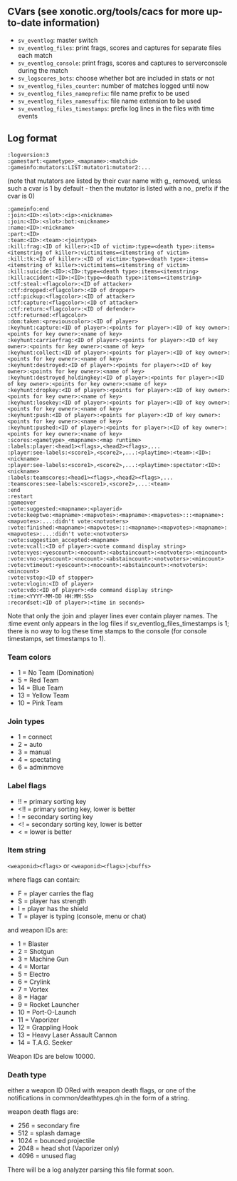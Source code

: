 ## CVars (see xonotic.org/tools/cacs for more up-to-date information)

* `sv_eventlog`: master switch
* `sv_eventlog_files`: print frags, scores and captures for separate files each match
* `sv_eventlog_console`: print frags, scores and captures to serverconsole during the match
* `sv_logscores_bots`: choose whether bot are included in stats or not
* `sv_eventlog_files_counter`: number of matches logged until now
* `sv_eventlog_files_nameprefix`: file name prefix to be used 
* `sv_eventlog_files_namesuffix`: file name extension to be used
* `sv_eventlog_files_timestamps`: prefix log lines in the files with time events

## Log format
```
:logversion:3
:gamestart:<gametype>_<mapname>:<matchid>
:gameinfo:mutators:LIST:mutator1:mutator2:...
```
(note that mutators are listed by their cvar name with g_ removed, unless such a cvar is 1 by default - then the mutator is listed with a no_ prefix if the cvar is 0)
```
:gameinfo:end
:join:<ID>:<slot>:<ip>:<nickname>
:join:<ID>:<slot>:bot:<nickname>
:name:<ID>:<nickname>
:part:<ID>
:team:<ID>:<team>:<jointype>
:kill:frag:<ID of killer>:<ID of victim>:type=<death type>:items=<itemstring of killer>:victimitems=<itemstring of victim>
:kill:tk:<ID of killer>:<ID of victim>:type=<death type>:items=<itemstring of killer>:victimitems=<itemstring of victim>
:kill:suicide:<ID>:<ID>:type=<death type>:items=<itemstring>
:kill:accident:<ID>:<ID>:type=<death type>:items=<itemstring>
:ctf:steal:<flagcolor>:<ID of attacker>
:ctf:dropped:<flagcolor>:<ID of dropper>
:ctf:pickup:<flagcolor>:<ID of attacker>
:ctf:capture:<flagcolor>:<ID of attacker>
:ctf:return:<flagcolor>:<ID of defender>
:ctf:returned:<flagcolor>
:dom:taken:<previouscolor>:<ID of player>
:keyhunt:capture:<ID of player>:<points for player>:<ID of key owner>:<points for key owner>:<name of key>
:keyhunt:carrierfrag:<ID of player>:<points for player>:<ID of key owner>:<points for key owner>:<name of key>
:keyhunt:collect:<ID of player>:<points for player>:<ID of key owner>:<points for key owner>:<name of key>
:keyhunt:destroyed:<ID of player>:<points for player>:<ID of key owner>:<points for key owner>:<name of key>
:keyhunt:destroyed_holdingkey:<ID of player>:<points for player>:<ID of key owner>:<points for key owner>:<name of key>
:keyhunt:dropkey:<ID of player>:<points for player>:<ID of key owner>:<points for key owner>:<name of key>
:keyhunt:losekey:<ID of player>:<points for player>:<ID of key owner>:<points for key owner>:<name of key>
:keyhunt:push:<ID of player>:<points for player>:<ID of key owner>:<points for key owner>:<name of key>
:keyhunt:pushed:<ID of player>:<points for player>:<ID of key owner>:<points for key owner>:<name of key>
:scores:<gametype>_<mapname>:<map runtime>
:labels:player:<head1><flags>,<head2><flags>,...
:player:see-labels:<score1>,<score2>,...:<playtime>:<team>:<ID>:<nickname>
:player:see-labels:<score1>,<score2>,...:<playtime>:spectator:<ID>:<nickname>
:labels:teamscores:<head1><flags>,<head2><flags>,...
:teamscores:see-labels:<score1>,<score2>,...:<team>
:end
:restart
:gameover
:vote:suggested:<mapname>:<playerid>
:vote:keeptwo:<mapname>:<mapvotes>:<mapname>:<mapvotes>:::<mapname>:<mapvotes>:...:didn't vote:<notvoters>
:vote:finished:<mapname>:<mapvotes>:::<mapname>:<mapvotes>:<mapname>:<mapvotes>:...:didn't vote:<notvoters>
:vote:suggestion_accepted:<mapname>
:vote:vcall:<ID of player>:<vote command display string>
:vote:vyes:<yescount>:<nocount>:<abstaincount>:<notvoters>:<mincount>
:vote:vno:<yescount>:<nocount>:<abstaincount>:<notvoters>:<mincount>
:vote:vtimeout:<yescount>:<nocount>:<abstaincount>:<notvoters>:<mincount>
:vote:vstop:<ID of stopper>
:vote:vlogin:<ID of player>
:vote:vdo:<ID of player>:<do command display string>
:time:<YYYY-MM-DD HH:MM:SS>
:recordset:<ID of player>:<time in seconds>
```
Note that only the :join and :player lines ever contain player names. The :time event only appears in the log files if sv_eventlog_files_timestamps is 1; there is no way to log these time stamps to the console (for console timestamps, set timestamps to 1).

### Team colors
* 1 = No Team (Domination)
* 5 = Red Team
* 14 = Blue Team
* 13 = Yellow Team
* 10 = Pink Team

### Join types
* 1 = connect
* 2 = auto
* 3 = manual
* 4 = spectating
* 6 = adminmove

### Label flags
* !! = primary sorting key
* <!! = primary sorting key, lower is better
* ! = secondary sorting key
* <! = secondary sorting key, lower is better
* < = lower is better

### Item string
`<weaponid><flags>` or `<weaponid><flags>|<buffs>`

where flags can contain:
* F = player carries the flag
* S = player has strength
* I = player has the shield
* T = player is typing (console, menu or chat)
   
and weapon IDs are:
* 1 = Blaster
* 2 = Shotgun
* 3 = Machine Gun
* 4 = Mortar
* 5 = Electro
* 6 = Crylink
* 7 = Vortex
* 8 = Hagar
* 9 = Rocket Launcher
* 10 = Port-O-Launch
* 11 = Vaporizer
* 12 = Grappling Hook
* 13 = Heavy Laser Assault Cannon
* 14 = T.A.G. Seeker

Weapon IDs are below 10000.

### Death type
either a weapon ID ORed with weapon death flags, or one of the notifications in common/deathtypes.qh in the form of a string.

weapon death flags are:
* 256 = secondary fire
* 512 = splash damage
* 1024 = bounced projectile
* 2048 = head shot (Vaporizer only)
* 4096 = unused flag

There will be a log analyzer parsing this file format soon.